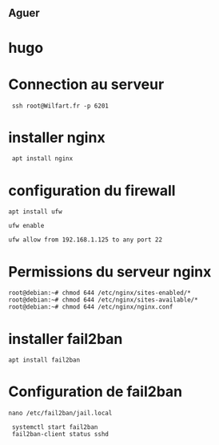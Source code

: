 ## Aguer
# hugo

# Connection au serveur
```
 ssh root@Wilfart.fr -p 6201
```
# installer nginx
```
 apt install nginx
 ```
  # configuration du firewall
  ```
  apt install ufw
  ```
  ```
  ufw enable
  ```
  ```
  ufw allow from 192.168.1.125 to any port 22
  ```
  # Permissions du serveur nginx
  ```
  root@debian:~# chmod 644 /etc/nginx/sites-enabled/*
root@debian:~# chmod 644 /etc/nginx/sites-available/*
root@debian:~# chmod 644 /etc/nginx/nginx.conf
```
# installer fail2ban
```
apt install fail2ban
```
# Configuration de fail2ban
```
nano /etc/fail2ban/jail.local
```
```
 systemctl start fail2ban
 fail2ban-client status sshd